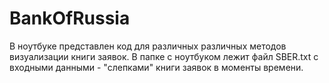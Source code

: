 # BankOfRussia
В ноутбуке представлен код для различных различных методов визуализации книги заявок.
В папке с ноутбуком лежит файл SBER.txt с входными данными - "слепками" книги заявок в моменты времени.
